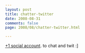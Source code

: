 ```yaml
---
layout: post
title: chatter-twitter
date: 2008-08-31
comments: false
page: 2008/08/chatter-twitter.html

---
```


<a href="http://twitter.com/leonardinius">+1 social account</a>. to chat and twit :]
